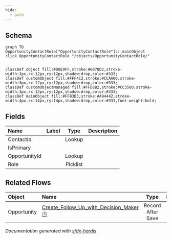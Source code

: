 ```yaml
---
hide:
  - path
---
```



## Schema

```mermaid
graph TD
OpportunityContactRole["OpportunityContactRole"]:::mainObject
click OpportunityContactRole "/objects/OpportunityContactRole/"


classDef object fill:#D6E9FF,stroke:#0070D2,stroke-width:3px,rx:12px,ry:12px,shadow:drop,color:#333;
classDef customObject fill:#FFF4C2,stroke:#CCAA00,stroke-width:3px,rx:12px,ry:12px,shadow:drop,color:#333;
classDef customObjectManaged fill:#FFD8B2,stroke:#CC5500,stroke-width:3px,rx:12px,ry:12px,shadow:drop,color:#333;
classDef mainObject fill:#FFB3B3,stroke:#A94442,stroke-width:4px,rx:14px,ry:14px,shadow:drop,color:#333,font-weight:bold;

```


<!-- Object description -->

## Fields

| Name      | Label | Type | Description |
| :-------- | :---- | :--: | :---------- | 
| ContactId |  | Lookup | <!-- --> |
| IsPrimary |  |  | <!-- --> |
| OpportunityId |  | Lookup | <!-- --> |
| Role |  | Picklist | <!-- --> |


## Related Flows

| Object | Name      | Type | Description |
| :----  | :-------- | :--: | :---------- | 
| Opportunity | [Create_Follow_Up_with_Decision_Maker](../flows/Create_Follow_Up_with_Decision_Maker.md) [🕒](../flows/Create_Follow_Up_with_Decision_Maker-history.md) |  Record After Save | <!-- --> |






_Documentation generated with [sfdx-hardis](https://sfdx-hardis.cloudity.com)_
